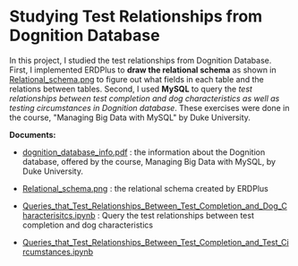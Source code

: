# Studying Test Relationships from Dognition Database 

In this project, I studied the test relationships from Dognition Database. First, I implemented ERDPlus to **draw the relational schema** as shown in [Relational_schema.png](https://github.com/hsuanhao/Projects/blob/master/Studying%20Test%20Relationships%20from%20Dognition%20Database/Relational_Schema.png) to figure out what fields in each table and the relations between tables. Second, I used **MySQL** to query the *test relationships between test completion and dog characteristics as well as testing circumstances in Dognition database*. These exercises were done in the course, "Managing Big Data with MySQL" by Duke University.

**Documents:**
- [dognition_database_info.pdf](https://github.com/hsuanhao/Projects/blob/master/Studying%20Test%20Relationships%20from%20Dognition%20Database/dognition_database_info.pdf) : the information about the Dognition database, offered by the course, Managing Big Data with MySQL, by Duke University.
- [Relational_schema.png](https://github.com/hsuanhao/Projects/blob/master/Studying%20Test%20Relationships%20from%20Dognition%20Database/Relational_Schema.png) : the relational schema created by ERDPlus

- [Queries_that_Test_Relationships_Between_Test_Completion_and_Dog_Characterisitcs.ipynb](https://github.com/hsuanhao/Projects/blob/master/Studying%20Test%20Relationships%20from%20Dognition%20Database/Queries_that_Test_Relationships_Between_Test_Completion_and_Dog_Characterisitcs.ipynb) : Query the test relationships between test completion and dog characteristics

- [Queries_that_Test_Relationships_Between_Test_Completion_and_Test_Circumstances.ipynb]()

